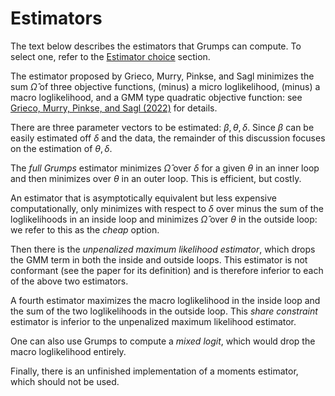 # Estimators

The text below describes the estimators that Grumps can compute.  To select one, refer to the [Estimator choice](@ref) section.

The estimator proposed by Grieco, Murry, Pinkse, and Sagl minimizes the sum $\hat\Omega$ of three objective functions, (minus) a micro loglikelihood, (minus) a macro loglikelihood, and a GMM type quadratic objective function: see [Grieco, Murry, Pinkse, and Sagl (2022)](http://joris.pinkse.org/paper/grumps/) for details.  

There are three parameter vectors to be estimated: $\beta,\theta,\delta$.  Since $\beta$ can be easily estimated off $\delta$ and the data, the remainder of this discussion focuses on the estimation of $\theta,\delta$.

The *full Grumps* estimator minimizes $\hat\Omega$ over $\delta$ for a given $\theta$ in an inner loop and then minimizes over $\theta$ in an outer loop.  This is efficient, but costly.

An estimator that is asymptotically equivalent but less expensive computationally, only minimizes with respect to $\delta$ over minus the sum of the loglikelihoods in an inside loop and minimizes $\hat \Omega$ over $\theta$ in the outside loop: we refer to this as the *cheap* option.

Then there is the *unpenalized maximum likelihood estimator*, which drops the GMM term in both the inside and outside loops.  This estimator is not conformant (see the paper for its definition) and is therefore inferior to each of the above two estimators.

A fourth estimator maximizes the macro loglikelihood in the inside loop and the sum of the two loglikelihoods in the outside loop.  This *share constraint* estimator is inferior to the unpenalized maximum likelihood estimator.

One can also use Grumps to compute a *mixed logit*, which would drop the macro loglikelihood entirely.

Finally, there is an unfinished implementation of a moments estimator, which should not be used.